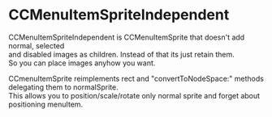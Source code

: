 CCMenuItemSpriteIndependent
============================

CCMenuItemSpriteIndependent is CCMenuItemSprite that doesn't add normal, selected   
and disabled images as children. Instead of that its just retain them.   
So you can place images anyhow you want.   
   
CCmenuItemSprite reimplements rect and "convertToNodeSpace:" methods delegating them to normalSprite.   
This allows you to position/scale/rotate only normal sprite and forget about positioning menuItem.   